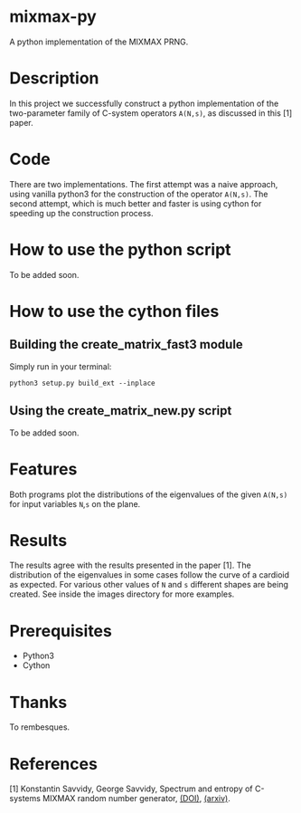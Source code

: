 # mixmax-py
A python implementation of the MIXMAX PRNG.

# Description
In this project we successfully construct a python implementation of the two-parameter family of C-system operators `A(N,s)`, as discussed in this [1] paper.

# Code
There are two implementations. The first attempt was a naive approach, using vanilla python3 for the construction of the operator `A(N,s)`. The second attempt, which is much better and faster is using cython for speeding up the construction process.

# How to use the python script
To be added soon.

# How to use the cython files

## Building the create_matrix_fast3 module

Simply run in your terminal:

`python3 setup.py build_ext --inplace`

## Using the create_matrix_new.py script
To be added soon.

# Features
Both programs plot the distributions of the eigenvalues of the given `A(N,s)` for input variables `N`,`s` on the plane.

# Results
The results agree with the results presented in the paper [1]. The distribution of the eigenvalues in some cases follow the curve of a cardioid as expected. For various other values of `N` and `s` different shapes are being created. See inside the images directory for more examples.

# Prerequisites

* Python3
* Cython

# Thanks
To rembesques.

# References
[1] Konstantin Savvidy, George Savvidy, Spectrum and entropy of C-systems MIXMAX random number
generator, [(DOI)](https://doi.org/10.1016/j.chaos.2016.05.003), [(arxiv)](https://arxiv.org/abs/1510.06274).
